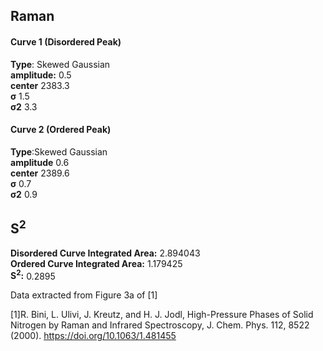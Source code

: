## Raman

#### Curve 1 (Disordered Peak)
**Type**: Skewed Gaussian\
**amplitude:** 0.5\
**center** 2383.3\
**σ** 1.5\
**σ2** 3.3


#### Curve 2 (Ordered Peak)
**Type**:Skewed Gaussian\
**amplitude** 0.6\
**center** 2389.6\
**σ** 0.7\
**σ2** 0.9


## S<sup>2</sup>
**Disordered Curve Integrated Area:** 2.894043\
**Ordered Curve Integrated Area:** 1.179425\
**S<sup>2</sup>:** 0.2895










Data extracted from Figure 3a of [1]


[1]R. Bini, L. Ulivi, J. Kreutz, and H. J. Jodl, High-Pressure Phases of Solid Nitrogen by Raman and Infrared Spectroscopy, J. Chem. Phys. 112, 8522 (2000).
https://doi.org/10.1063/1.481455
